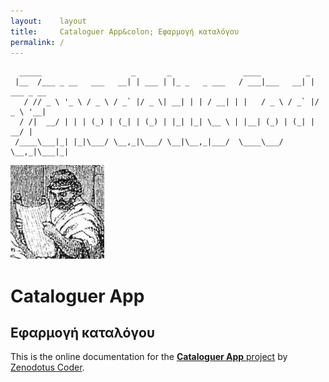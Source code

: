 ```yaml
---
layout:    layout
title:     Cataloguer App&colon; Εφαρμογή καταλόγου
permalink: /
---
```


<pre><code>  _____                    _       _                ____          _           
 |__  /___ _ __   ___   __| | ___ | |_ _   _ ___   / ___|___   __| | ___ _ __ 
   / // _ \ '_ \ / _ \ / _` |/ _ \| __| | | / __| | |   / _ \ / _` |/ _ \ '__|
  / /|  __/ | | | (_) | (_| | (_) | |_| |_| \__ \ | |__| (_) | (_| |  __/ |   
 /____\___|_| |_|\___/ \__,_|\___/ \__|\__,_|___/  \____\___/ \__,_|\___|_|   </code></pre>

<img src="/cataloguerapp.com/images/zenodotuscoder.jpg" alt="Zenodotus Coder’s Avatar" id="avatar" />

# Cataloguer App

## Εφαρμογή καταλόγου

This is the online documentation for the [**Cataloguer App** project](https://github.com/zenodotuscoderrepositories/CataloguerApp) by [Zenodotus Coder](https://www.zenodotuscoder.com/).
